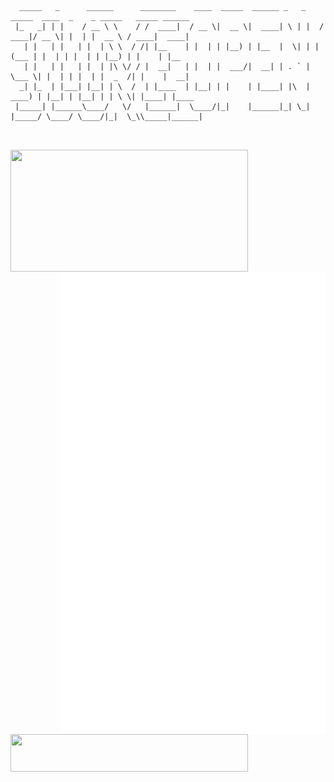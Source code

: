 <pre>
<code>
  _____   _      ______      ________    ____  _____  ______ _   _    _____  ____  _    _ _____   _____ ______ 
 |_   _| | |    / __ \ \    / /  ____|  / __ \|  __ \|  ____| \ | |  / ____|/ __ \| |  | |  __ \ / ____|  ____|
   | |   | |   | |  | \ \  / /| |__    | |  | | |__) | |__  |  \| | | (___ | |  | | |  | | |__) | |    | |__   
   | |   | |   | |  | |\ \/ / |  __|   | |  | |  ___/|  __| | . ` |  \___ \| |  | | |  | |  _  /| |    |  __|  
  _| |_  | |___| |__| | \  /  | |____  | |__| | |    | |____| |\  |  ____) | |__| | |__| | | \ \| |____| |____ 
 |_____| |______\____/   \/   |______|  \____/|_|    |______|_| \_| |_____/ \____/ \____/|_|  \_\\_____|______|
                                                                                                               
</code>
</pre>

<p align="center">
  <a href="https://discord.com/users/579544867626024960">
    <img width="380" height="195" align="left" src="https://lanyard.cnrad.dev/api/579544867626024960?bg=FFFFFF00&animated=true&idleMessage=Well%2C%20the%20world%20sucks%2C%20but%20the%20engineering%20world%20is%20nice&borderRadius=30px"/>
  </a>

  <a href="https://github.com/lowlighter/metrics">
    <img width="425" align="right" src="/github-metrics.svg"/> 
  </a>
  
  <a href="ttps://skillicons.devh">
    <img width="380" height="60" align="left" src="https://skillicons.dev/icons?i=go,linux,ts,js,bash,nextjs" />
  </a>
  <br/>
</p>
